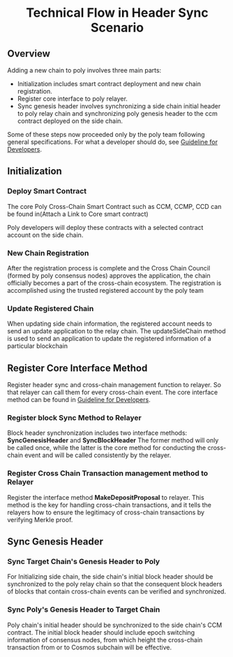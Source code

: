 <h1 align="center">Technical Flow in Header Sync Scenario</h1>


## Overview

Adding a new chain to poly involves three main parts:

- Initialization includes smart contract deployment and new chain registration. 
- Register core interface to poly relayer.
- Sync genesis header involves synchronizing a  side chain initial header to poly relay chain and synchronizing poly genesis header to the ccm contract deployed on the side chain.

Some of these steps now proceeded only by the poly team following general specifications. For what a developer should do, see [Guideline for Developers](guideline.md).

## Initialization

### Deploy Smart Contract

The core Poly Cross-Chain Smart Contract such as CCM, CCMP, CCD can be found in(Attach a Link to Core smart contract)

Poly developers will deploy these contracts with a selected contract account on the side chain.

### New Chain Registration

After the registration process is complete and the Cross Chain Council (formed by poly consensus nodes) approves the application, the chain officially becomes a part of the cross-chain ecosystem. The registration is accomplished using the trusted registered account by the poly team

### Update Registered Chain

When updating side chain information, the registered account needs to send an update application to the relay chain. The updateSideChain method is used to send an application to update the registered information of a particular blockchain



## Register Core Interface Method

Register header sync and cross-chain management function to relayer. So that relayer can call them for every cross-chain event. The core interface method can be found in [Guideline for Developers](guideline.md).

### Register block Sync Method to Relayer

Block header synchronization includes two interface methods: **SyncGenesisHeader** and **SyncBlockHeader**
 The former method will only be called once, while the latter is the core method for conducting the cross-chain event and will be called consistently by the relayer.

### Register Cross Chain Transaction management method to Relayer

Register the interface method **MakeDepositProposal** to relayer. This method is the key for handling cross-chain transactions, and it tells the relayers how to ensure the legitimacy of cross-chain transactions by verifying Merkle proof.

## Sync Genesis Header 

### Sync Target Chain's Genesis Header to Poly

For Initializing side chain, the side chain's initial block header should be synchronized to the poly relay chain so that the consequent block headers of blocks that contain cross-chain events can be verified and synchronized.

### Sync Poly's Genesis Header to Target Chain

Poly chain's initial header should be synchronized to the side chain's CCM contract. The initial block header should include epoch switching information of consensus nodes, from which height the cross-chain transaction from or to Cosmos subchain will be effective.













